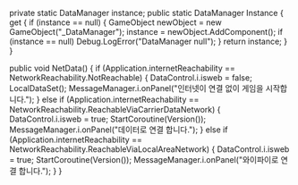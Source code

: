 private static DataManager instance;
public static DataManager Instance
{
	get
	{
		if (instance == null)
		{
			GameObject newObject = new GameObject("_DataManager");
			instance = newObject.AddComponent<DataManager>();
			if (instance == null)
				Debug.LogError("DataManager null");
		}
		return instance;
	}
}
  
public void NetData()
{
	if (Application.internetReachability == NetworkReachability.NotReachable)
	{
		DataControl.i.isweb = false;
		LocalDataSet();
		MessageManager.i.onPanel("인터넷이 연결 없이 게임을 시작합니다.");
	}
	else if (Application.internetReachability == NetworkReachability.ReachableViaCarrierDataNetwork)
	{
		DataControl.i.isweb = true;
		StartCoroutine(Version());
		MessageManager.i.onPanel("데이터로 연결 합니다.");
	}
	else if (Application.internetReachability == NetworkReachability.ReachableViaLocalAreaNetwork)
	{
		DataControl.i.isweb = true;
		StartCoroutine(Version());
		MessageManager.i.onPanel("와이파이로 연결 합니다.");
	}
}
  
